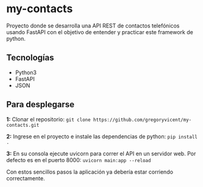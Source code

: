 # my-contacts
Proyecto donde se desarrolla una API REST de contactos telefónicos usando FastAPI con el objetivo de entender y practicar este framework de python.

## Tecnologías
- Python3
- FastAPI
- JSON

## Para desplegarse
**1:** Clonar el repositorio: 
 `git clone https://github.com/gregoryvicent/my-contacts.git`

**2:** Ingrese en el proyecto e instale las dependencias de python:
`pip install .`

**3:** En su consola ejecute uvicorn para correr el API en un servidor web. Por defecto es en el puerto 8000:
`uvicorn main:app --reload`

Con estos sencillos pasos la aplicación ya debería estar corriendo correctamente.
